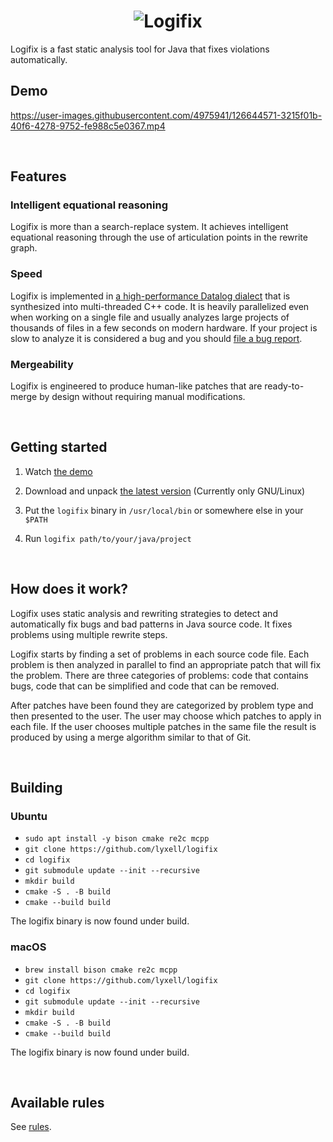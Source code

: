 <h1 align="center">
  <img src="https://raw.githubusercontent.com/lyxell/logifix/master/.github/logifix-logo-beam.svg" alt="Logifix">
</h1>

Logifix is a fast static analysis tool for Java that fixes violations
automatically.

## Demo

https://user-images.githubusercontent.com/4975941/126644571-3215f01b-40f6-4278-9752-fe988c5e0367.mp4

<ul> </ul>

## Features

### Intelligent equational reasoning

Logifix is more than a search-replace system. It achieves intelligent equational reasoning
through the use of articulation points in the rewrite graph.

### Speed

Logifix is implemented in [a high-performance Datalog
dialect](https://github.com/souffle-lang/souffle) that is
synthesized into multi-threaded C++ code. It is heavily parallelized even
when working on a single file and usually analyzes
large projects of thousands of files in a few seconds on modern hardware.
If your project is slow to analyze it is considered a bug and you should
[file a bug report](https://github.com/lyxell/logifix/issues/new).

### Mergeability

Logifix is engineered to produce human-like patches that are ready-to-merge by design without
requiring manual modifications.

<ul> </ul>

## Getting started

1. Watch [the demo](https://github.com/lyxell/logifix#demo)

2. Download and unpack [the latest version](https://github.com/lyxell/logifix/releases/latest) (Currently only GNU/Linux)

3. Put the `logifix` binary in `/usr/local/bin` or somewhere else
   in your `$PATH`

4. Run `logifix path/to/your/java/project`

<ul> </ul>

## How does it work?

Logifix uses static analysis and rewriting strategies to
detect and automatically fix bugs and bad patterns in Java source
code. It fixes problems using multiple rewrite steps.

Logifix starts by finding a set of problems in each source code
file. Each problem is then analyzed in parallel to find an
appropriate patch that will fix the problem. There are three
categories of problems: code that contains bugs, code that can be
simplified and code that can be removed.

After patches have been found they are categorized by problem type
and then presented to the user. The user may choose which patches
to apply in each file. If the user chooses multiple patches in the
same file the result is produced by using a merge algorithm similar
to that of Git.

<ul> </ul>

## Building

### Ubuntu

* `sudo apt install -y bison cmake re2c mcpp`
* `git clone https://github.com/lyxell/logifix`
* `cd logifix`
* `git submodule update --init --recursive`
* `mkdir build`
* `cmake -S . -B build`
* `cmake --build build`

The logifix binary is now found under build.

### macOS

* `brew install bison cmake re2c mcpp`
* `git clone https://github.com/lyxell/logifix`
* `cd logifix`
* `git submodule update --init --recursive`
* `mkdir build`
* `cmake -S . -B build`
* `cmake --build build`

The logifix binary is now found under build.

<ul> </ul>

## Available rules

See [rules](./rules.md).

